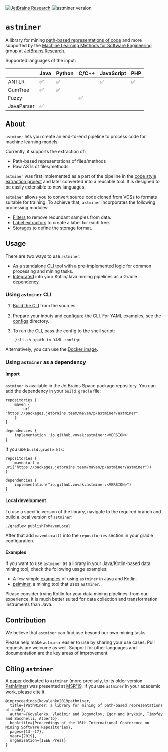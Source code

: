 [![JetBrains Research](https://jb.gg/badges/research.svg)](https://confluence.jetbrains.com/display/ALL/JetBrains+on+GitHub)
![astminer version](https://img.shields.io/badge/astminer-v0.7.0-blue)

# `astminer`
A library for mining [path-based representations of code](https://arxiv.org/pdf/1803.09544.pdf) and more
supported by the
[Machine Learning Methods for Software Engineering](https://research.jetbrains.org/groups/ml_methods)
group at [JetBrains Research](https://research.jetbrains.org).

Supported languages of the input:

|         | Java | Python | C/C++ | JavaScript | PHP |
|---------|------|--------|-------|------------|-----|
| ANTLR   | ✅    | ✅      |       | ✅          | ✅   |
| GumTree | ✅    | ✅      |       |            |     |
| Fuzzy   |      |        | ✅     |            |     |
| JavaParser | ✅ |        |        |             |      |



## About
`astminer` lets you create an end-to-end pipeline to process code for machine learning models.

Currently, it supports the extraction of:
* Path-based representations of files/methods
* Raw ASTs of files/methods

`astminer` was first implemented as a part of the pipeline in the [code style extraction project](https://arxiv.org/abs/2002.03997) and later converted into a reusable tool.
It is designed to be easily extensible to new languages.

`astminer` allows you to convert source code cloned from VCSs to formats suitable for training.
To achieve that, `astminer` incorporates the following processing modules:
- [Filters](./docs/filters.md) to remove redundant samples from data.
- [Label extractors](./docs/label_extractors.md) to create a label for each tree.
- [Storages](./docs/storages.md) to define the storage format.

## Usage
There are two ways to use `astminer`:

- [As a standalone CLI tool](#using-astminer-cli) with a pre-implemented logic for common processing and mining tasks.
- [Integrated](#using-astminer-as-a-dependency) into your Kotlin/Java mining pipelines as a Gradle dependency.

### Using `astminer` CLI

1. [Build the CLI](./docs/cli.md#Getting+started) from the sources.

2. Prepare your inputs and [configure](./docs/cli.md#Configuration) the CLI. For YAML examples, see the [configs](./configs) directory. 

3. To run the CLI, pass the config to the shell script:
    ```shell
    ./cli.sh <path-to-YAML-config>
    ```
Alternatively, you can use the [Docker image](./docs/cli.md#Docker).

### Using `astminer` as a dependency

#### Import

`astminer` is available in the JetBrains Space package repository. You can add the dependency in your `build.gradle` file:
```
repositories {
    maven {
        url "https://packages.jetbrains.team/maven/p/astminer/astminer"
    }
}

dependencies {
    implementation 'io.github.vovak:astminer:<VERSION>'
}
```

If you use `build.gradle.kts`:
```
repositories {
    maven(url = uri("https://packages.jetbrains.team/maven/p/astminer/astminer"))
}

dependencies {
    implementation("io.github.vovak:astminer:<VERSION>")
}
```

#### Local development

To use a specific version of the library, navigate to the required branch and build a local version of `astminer`:
```shell
./gradlew publishToMavenLocal
```
After that add `mavenLocal()` into the `repositories` section in your gradle configuration.

#### Examples

If you want to use `astminer` as a library in your Java/Kotlin-based data mining tool, check the following usage examples:

* A few simple [examples](src/examples) of using `astminer` in Java and Kotlin.
* [psiminer](https://github.com/JetBrains-Research/psiminer), a mining tool that uses `astminer`.

Please consider trying Kotlin for your data mining pipelines: from our experience, it is much better suited for data collection and transformation instruments than Java.

## Contribution

We believe that `astminer` can find use beyond our own mining tasks.

Please help make `astminer` easier to use by sharing your use cases. Pull requests are welcome as well.
Support for other languages and documentation are the key areas of improvement.

## Citing `astminer`

A [paper](https://zenodo.org/record/2595271) dedicated to `astminer` (more precisely, to its older version [PathMiner](https://github.com/vovak/astminer/tree/pathminer)) was presented at [MSR'19](https://2019.msrconf.org/). 
If you use `astminer` in your academic work, please cite it.
```
@inproceedings{kovalenko2019pathminer,
  title={PathMiner: a library for mining of path-based representations of code},
  author={Kovalenko, Vladimir and Bogomolov, Egor and Bryksin, Timofey and Bacchelli, Alberto},
  booktitle={Proceedings of the 16th International Conference on Mining Software Repositories},
  pages={13--17},
  year={2019},
  organization={IEEE Press}
}
```
